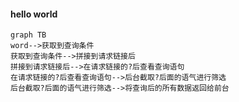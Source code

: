 #### hello world



```
graph TB
word-->获取到查询条件
获取到查询条件-->拼接到请求链接后
拼接到请求链接后-->在请求链接的?后查看查询语句
在请求链接的?后查看查询语句-->后台截取?后面的语气进行筛选
后台截取?后面的语气进行筛选-->将查询后的所有数据返回给前台
```
